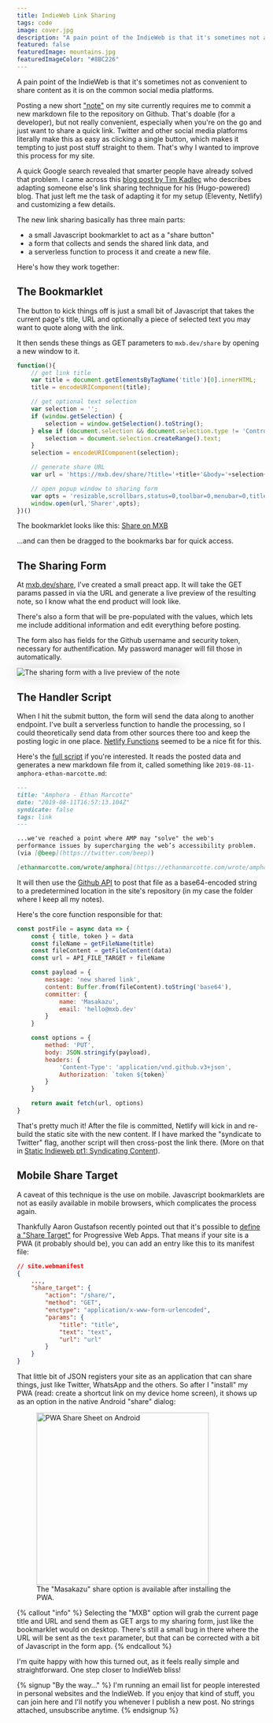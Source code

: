 ```yaml
---
title: IndieWeb Link Sharing
tags: code
image: cover.jpg
description: "A pain point of the IndieWeb is that it's sometimes not as convenient to share content as it is on the common social media platforms. Let's improve that."
featured: false
featuredImage: mountains.jpg
featuredImageColor: "#8BC226"
---
```


<p class="lead">A pain point of the IndieWeb is that it's sometimes not as convenient to share content as it is on the common social media platforms.</p>

Posting a new short ["note"](/notes) on my site currently requires me to commit a new markdown file to the repository on Github. That's doable (for a developer), but not really convenient, especially when you're on the go and just want to share a quick link. Twitter and other social media platforms literally make this as easy as clicking a single button, which makes it tempting to just post stuff straight to them. That's why I wanted to improve this process for my site.

A quick Google search revealed that smarter people have already solved that problem. I came across this [blog post by Tim Kadlec](https://timkadlec.com/remembers/2018-02-06-saving-links-to-my-site-with-a-bookmarklet/) who describes adapting someone else's link sharing technique for his (Hugo-powered) blog. That just left me the task of adapting it for my setup (Eleventy, Netlify) and customizing a few details.

The new link sharing basically has three main parts:

* a small Javascript bookmarklet to act as a "share button"
* a form that collects and sends the shared link data, and
* a serverless function to process it and create a new file.

Here's how they work together:

## The Bookmarklet

The button to kick things off is just a small bit of Javascript that takes the current page's title, URL and optionally a piece of selected text you may want to quote along with the link.

It then sends these things as GET parameters to `mxb.dev/share` by opening a new window to it.

```js
function(){
    // get link title
    var title = document.getElementsByTagName('title')[0].innerHTML;
    title = encodeURIComponent(title);

    // get optional text selection
    var selection = '';
    if (window.getSelection) {
        selection = window.getSelection().toString();
    } else if (document.selection && document.selection.type != 'Control') {
        selection = document.selection.createRange().text;
    }
    selection = encodeURIComponent(selection);

    // generate share URL
    var url = 'https://mxb.dev/share/?title='+title+'&body='+selection+'&url='+encodeURIComponent(document.location.href);

    // open popup window to sharing form
    var opts = 'resizable,scrollbars,status=0,toolbar=0,menubar=0,titlebar=0,width=680,height=700,location=0';
    window.open(url,'Sharer',opts);
})()
```
The bookmarklet looks like this: 
<a class="bookmarklet" href="javascript:(function(){var title = document.getElementsByTagName('title')[0].innerHTML;title = encodeURIComponent(title);var selection = '';if (window.getSelection) {selection = window.getSelection().toString();} else if (document.selection &amp;&amp; document.selection.type != 'Control') {selection = document.selection.createRange().text;}selection = encodeURIComponent(selection);new_window=window.open('https://mxb.dev/share/?title='+title+'&amp;body='+selection+'&amp;url='+encodeURIComponent(document.location.href),'Sharer','resizable,scrollbars,status=0,toolbar=0,menubar=0,titlebar=0,width=680,height=700,location=0');})();">Share on MXB</a> 

...and can then be dragged to the bookmarks bar for quick access.

## The Sharing Form

At [mxb.dev/share](https://mxb.dev/share/), I've created a small preact app. It will take the GET params passed in via the URL and generate a live preview of the resulting note, so I know what the end product will look like. 

There's also a form that will be pre-populated with the values, which lets me include additional information and edit everything before posting.

The form also has fields for the Github username and security token, necessary for authentification. My password manager will fill those in automatically.

<img src="sharer.png" style="box-shadow:0 0 24px rgba(0,0,0,0.2)" alt="The sharing form with a live preview of the note" loading="lazy">

## The Handler Script

When I hit the submit button, the form will send the data along to another endpoint. I've built a serverless function to handle the processing, so I could theoretically send data from other sources there too and keep the posting logic in one place. [Netlify Functions](https://www.netlify.com/docs/functions/) seemed to be a nice fit for this.

Here's the [full script](https://github.com/maxboeck/mxb/blob/master/lambda/share.js) if you're interested. It reads the posted data and generates a new markdown file from it, called something like `2019-08-11-amphora-ethan-marcotte.md`:

```markdown
---
title: "Amphora - Ethan Marcotte"
date: "2019-08-11T16:57:13.104Z"
syndicate: false
tags: link
---

...we've reached a point where AMP may "solve" the web's 
performance issues by supercharging the web’s accessibility problem. 
(via [@beep](https://twitter.com/beep))

[ethanmarcotte.com/wrote/amphora](https://ethanmarcotte.com/wrote/amphora/)
```

It will then use the [Github API](https://developer.github.com/v3/) to post that file as a base64-encoded string to a predetermined location in the site's repository (in my case the folder where I keep all my notes).

Here's the core function responsible for that:

```js
const postFile = async data => {
    const { title, token } = data
    const fileName = getFileName(title)
    const fileContent = getFileContent(data)
    const url = API_FILE_TARGET + fileName

    const payload = {
        message: 'new shared link',
        content: Buffer.from(fileContent).toString('base64'),
        committer: {
            name: 'Masakazu',
            email: 'hello@mxb.dev'
        }
    }

    const options = {
        method: 'PUT',
        body: JSON.stringify(payload),
        headers: {
            'Content-Type': 'application/vnd.github.v3+json',
            Authorization: `token ${token}`
        }
    }

    return await fetch(url, options)
}
```

That's pretty much it! After the file is committed, Netlify will kick in and re-build the static site with the new content. If I have marked the "syndicate to Twitter" flag, another script will then cross-post the link there. (More on that in [Static Indieweb pt1: Syndicating Content](https://mxb.dev/blog/syndicating-content-to-twitter-with-netlify-functions/)).

## Mobile Share Target

A caveat of this technique is the use on mobile. Javascript bookmarklets are not as easily available in mobile browsers, which complicates the process again. 

Thankfully Aaron Gustafson recently pointed out that it's possible to [define a "Share Target"](https://www.aaron-gustafson.com/notebook/my-own-personal-pwa/) for Progressive Web Apps. That means if your site is a PWA (it probably should be), you can add an entry like this to its manifest file:

```json
// site.webmanifest
{
    ...,
    "share_target": {
        "action": "/share/",
        "method": "GET",
        "enctype": "application/x-www-form-urlencoded",
        "params": {
            "title": "title",
            "text": "text",
            "url": "url"
        }
    }
}
```

That little bit of JSON registers your site as an application that can share things, just like Twitter, WhatsApp and the others. So after I "install" my PWA (read: create a shortcut link on my device home screen), it shows up as an option in the native Android "share" dialog:

<figure>
    <img src="sharesheet.jpg" alt="PWA Share Sheet on Android" width="350" loading="lazy" />
    <figcaption>The "Masakazu" share option is available after installing the PWA.</figcaption> 
</figure>

{% callout "info" %}
Selecting the "MXB" option will grab the current page title and URL and send them as GET args to my sharing form, just like the bookmarklet would on desktop. There's still a small bug in there where the URL will be sent as the `text` parameter, but that can be corrected with a bit of Javascript in the form app.
{% endcallout %}

I'm quite happy with how this turned out, as it feels really simple and straightforward. One step closer to IndieWeb bliss!

{% signup "By the way..." %}
I'm running an email list for people interested in personal websites and the IndieWeb.
If you enjoy that kind of stuff, you can join here and I'll notify you whenever I publish a new post. No strings attached, unsubscribe anytime.
{% endsignup %}